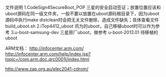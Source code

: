 文件说明 
1.CodeSign4SecureBoot_POP 
三星的安全启动签证；放置位置应该和uboot源码在同一级文件夹，一般不要以放置在uboot源码根目录下，因为uboot源码中执行make distclean时会把无关文件删除，造成文件缺失；具体查看文件build_uboot.sh
2.iTop4412_uboot
讯为的uboot，自己移植uboot时可以作为参考
3.u-boot-samsung-dev 
三星原厂uboot，做参考
u-boot-2013.01
待移植的uboot 



ARM文档：
http://infocenter.arm.com/
http://infocenter.arm.com/help/index.jsp?topic=/com.arm.doc.qrc0001l/index.html

http://www.zap.org.au/elec2041-cdrom/






